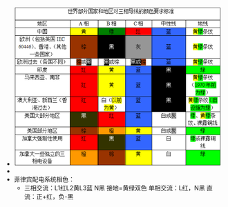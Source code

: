 - ![image.png](../assets/image_1694069127663_0.png)
-
- 菲律宾配电系统相色：
	- 三相交流：L1红L2黄L3蓝 N黑 接地=黄绿双色
	  单相交流：L红，N黑
	  直流：正+红，负-黑